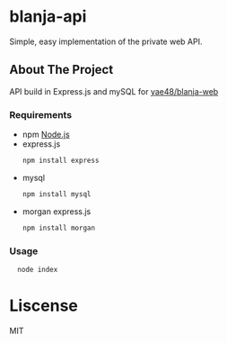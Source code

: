 # blanja-api
Simple, easy implementation of the private web API.

## About The Project
API build in Express.js and mySQL for [yae48/blanja-web](https://github.com/yae48/blanja-web)

### Requirements
* npm
    [Node.js](https://nodejs.org/en/download/)
* express.js
    ```sh
  npm install express
  ```
* mysql
    ```sh
  npm install mysql
  ```
* morgan
express.js
    ```sh
  npm install morgan
  ```

### Usage
```sh
  node index
  ```

# Liscense
MIT